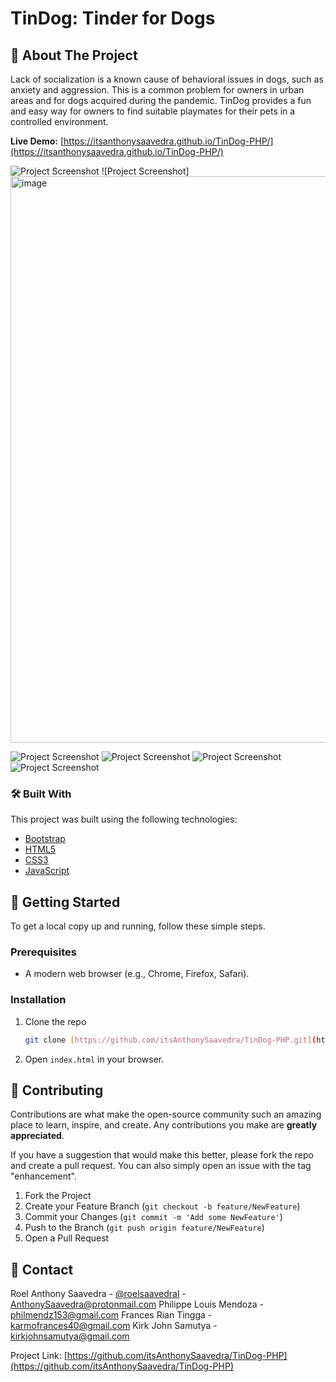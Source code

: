 # TinDog: Tinder for Dogs

## 📖 About The Project

Lack of socialization is a known cause of behavioral issues in dogs, such as anxiety and aggression. This is a common problem for owners in urban areas and for dogs acquired during the pandemic. TinDog provides a fun and easy way for owners to find suitable playmates for their pets in a controlled environment.

**Live Demo:** [https://itsanthonysaavedra.github.io/TinDog-PHP/](https://itsanthonysaavedra.github.io/TinDog-PHP/)

![Project Screenshot](<img width="1874" height="915" alt="image" src="https://github.com/user-attachments/assets/e4ffe852-12d9-4b2d-b398-7ea6378186f3" />
)
![Project Screenshot]<img width="1843" height="906" alt="image" src="https://github.com/user-attachments/assets/e9244d57-1112-4427-8a2c-0b9211730bda" />

![Project Screenshot](<img width="1850" height="908" alt="image" src="https://github.com/user-attachments/assets/c86337b4-bd33-467d-aa2c-c37c7c876fe4" />
)
![Project Screenshot](<img width="1844" height="904" alt="image" src="https://github.com/user-attachments/assets/1283cdf4-f55c-492e-9cea-364a9e136e7f" />
)
![Project Screenshot](<img width="1844" height="494" alt="image" src="https://github.com/user-attachments/assets/8ed39eeb-e29c-4a8d-8408-66873e571092" />
)
![Project Screenshot](<img width="1847" height="917" alt="image" src="https://github.com/user-attachments/assets/1ebc009b-ce21-43ec-ba07-37bbe6f0777a" />
)

### 🛠️ Built With

This project was built using the following technologies:

* [Bootstrap](https://getbootstrap.com/)
* [HTML5](https://en.wikipedia.org/wiki/HTML5)
* [CSS3](https://en.wikipedia.org/wiki/CSS)
* [JavaScript](https://www.javascript.com/)

## 🚀 Getting Started

To get a local copy up and running, follow these simple steps.

### Prerequisites

* A modern web browser (e.g., Chrome, Firefox, Safari).

### Installation

1.  Clone the repo
    ```sh
    git clone [https://github.com/itsAnthonySaavedra/TinDog-PHP.git](https://github.com/itsAnthonySaavedra/TinDog-PHP.git)
    ```
2.  Open `index.html` in your browser.

## 🤝 Contributing

Contributions are what make the open-source community such an amazing place to learn, inspire, and create. Any contributions you make are **greatly appreciated**.

If you have a suggestion that would make this better, please fork the repo and create a pull request. You can also simply open an issue with the tag "enhancement".

1.  Fork the Project
2.  Create your Feature Branch (`git checkout -b feature/NewFeature`)
3.  Commit your Changes (`git commit -m 'Add some NewFeature'`)
4.  Push to the Branch (`git push origin feature/NewFeature`)
5.  Open a Pull Request

## 📧 Contact

Roel Anthony Saavedra - [@roelsaavedral](https://www.instagram.com/roelsaavedral) - AnthonySaavedra@protonmail.com
Philippe Louis Mendoza - philmendz153@gmail.com
Frances Rian Tingga - karmofrances40@gmail.com 
Kirk John Samutya - kirkjohnsamutya@gmail.com

Project Link: [https://github.com/itsAnthonySaavedra/TinDog-PHP](https://github.com/itsAnthonySaavedra/TinDog-PHP)


